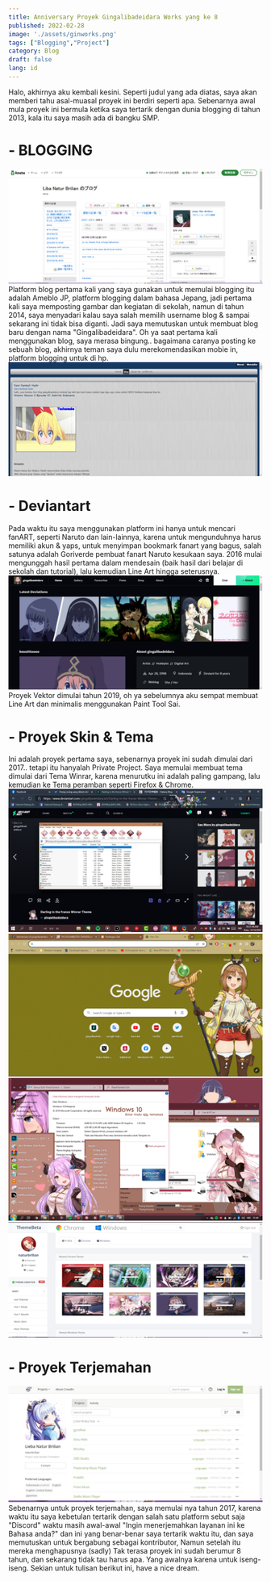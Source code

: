 ```yaml
---
title: Anniversary Proyek Gingalibadeidara Works yang ke 8
published: 2022-02-28
image: './assets/ginworks.png'
tags: ["Blogging","Project"]
category: Blog
draft: false
lang: id
---
```


Halo, akhirnya aku kembali kesini. Seperti judul yang ada diatas, saya akan memberi tahu asal-muasal proyek ini berdiri seperti apa. Sebenarnya awal mula proyek ini bermula ketika saya tertarik dengan dunia blogging di tahun 2013, kala itu saya masih ada di bangku SMP.

# - BLOGGING #
![Ameba Blog](./assets/ameba-blog.png)
Platform blog pertama kali yang saya gunakan untuk memulai blogging itu adalah Ameblo JP, platform blogging dalam bahasa Jepang, jadi pertama kali saya memposting gambar dan kegiatan di sekolah, namun di tahun 2014, saya menyadari kalau saya salah memilih username blog & sampai sekarang ini tidak bisa diganti. Jadi saya memutuskan untuk membuat blog baru dengan nama "Gingalibadeidara". Oh ya saat pertama kali menggunakan blog, saya merasa bingung.. bagaimana caranya posting ke sebuah blog, akhirnya teman saya dulu merekomendasikan mobie in, platform blogging untuk di hp.
![xtgem blog](./assets/xtgem-blog.png)

# - Deviantart #
Pada waktu itu saya menggunakan platform ini hanya untuk mencari fanART, seperti Naruto dan lain-lainnya, karena untuk mengunduhnya harus memiliki akun & yaps, untuk menyimpan bookmark fanart yang bagus, salah satunya adalah Goriverde pembuat fanart Naruto kesukaan saya. 2016 mulai mengunggah hasil pertama dalam mendesain (baik hasil dari belajar di sekolah dan tutorial), lalu kemudian Line Art hingga seterusnya.
![awal mula](./assets/awal-mula.png)
Proyek Vektor dimulai tahun 2019, oh ya sebelumnya aku sempat membuat Line Art dan minimalis menggunakan Paint Tool Sai.

# - Proyek Skin & Tema #
Ini adalah proyek pertama saya, sebenarnya proyek ini sudah dimulai dari 2017.. tetapi itu hanyalah Private Project. Saya memulai membuat tema dimulai dari Tema Winrar, karena menurutku ini adalah paling gampang, lalu kemudian ke Tema peramban seperti Firefox & Chrome.
![winrar theme](./assets/winrar-them.png)
![chromes theme ryza](./assets/paha.png)
![windows 10 themes](./assets/windows-10-themes.png)
![themebeta](./assets/another.png)

# - Proyek Terjemahan #
![crowdin](./assets/crowdin.png)
Sebenarnya untuk proyek terjemahan, saya memulai nya tahun 2017, karena waktu itu saya kebetulan tertarik dengan salah satu platform sebut saja "Discord" waktu masih awal-awal "Ingin menerjemahkan layanan ini ke Bahasa anda?" dan ini yang benar-benar saya tertarik waktu itu, dan saya memutuskan untuk bergabung sebagai kontributor, Namun setelah itu mereka menghapusnya (sadly)
Tak terasa proyek ini sudah berumur 8 tahun, dan sekarang tidak tau harus apa. Yang awalnya karena untuk iseng-iseng.
Sekian untuk tulisan berikut ini, have a nice dream.